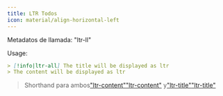 ```yaml
---
title: LTR Todos
icon: material/align-horizontal-left
---
```


Metadatos de llamada: "ltr-ll"

Usage:

```md
> [!info|ltr-all] The title will be displayed as ltr
> The content will be displayed as ltr
```
> Shorthand para ambos["ltr-content"](../content-styling/page-2.md)["ltr-content"](../content-styling/page-2.md)
> y["ltr-title"](../title-styling/page-12.md)["ltr-title"](../title-styling/page-12.md)
